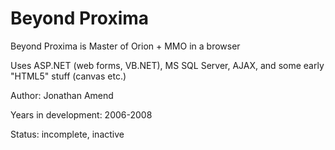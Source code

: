 Beyond Proxima
=============

Beyond Proxima is Master of Orion + MMO in a browser

Uses ASP.NET (web forms, VB.NET), MS SQL Server, AJAX, and some early "HTML5" stuff (canvas etc.)

Author: Jonathan Amend

Years in development: 2006-2008

Status: incomplete, inactive
